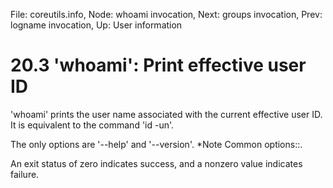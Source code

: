 File: coreutils.info,  Node: whoami invocation,  Next: groups invocation,  Prev: logname invocation,  Up: User information

20.3 'whoami': Print effective user ID
======================================

'whoami' prints the user name associated with the current effective user
ID.  It is equivalent to the command 'id -un'.

   The only options are '--help' and '--version'.  *Note Common
options::.

   An exit status of zero indicates success, and a nonzero value
indicates failure.


